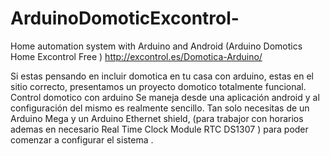 ArduinoDomoticExcontrol-
========================

Home automation system with Arduino and Android (Arduino Domotics Home Excontrol Free ) http://excontrol.es/Domotica-Arduino/



Si estas pensando en incluir domotica en tu casa con arduino, estas en el sitio correcto, presentamos un proyecto domotico totalmente funcional.
Control domotico con arduino
Se maneja desde una aplicación android y al configuración del mismo es realmente sencillo. Tan solo necesitas de un Arduino Mega y un Arduino Ethernet shield, (para trabajor con horarios ademas en necesario Real Time Clock Module RTC DS1307 ) para poder comenzar a configurar el sistema .
